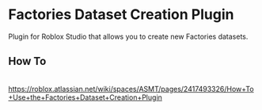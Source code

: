 # Factories Dataset Creation Plugin
Plugin for Roblox Studio that allows you to create new Factories datasets. <br>

## How To 

<br> https://roblox.atlassian.net/wiki/spaces/ASMT/pages/2417493326/How+To+Use+the+Factories+Dataset+Creation+Plugin
